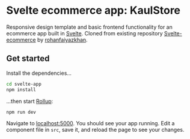 # Svelte ecommerce app: KaulStore

Responsive design template and basic frontend functionality for an ecommerce app built in [Svelte](https://github.com/sveltejs/svelte).
Cloned from existing repository [Svelte-ecommerce](https://github.com/rohanfaiyazkhan/svelte-ecommerce) by [rohanfaiyazkhan](https://github.com/rohanfaiyazkhan).

## Get started

Install the dependencies...

```bash
cd svelte-app
npm install
```

...then start [Rollup](https://rollupjs.org):

```bash
npm run dev
```

Navigate to [localhost:5000](http://localhost:5000). You should see your app running. Edit a component file in `src`, save it, and reload the page to see your changes.
